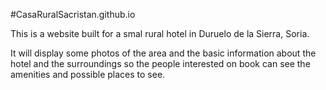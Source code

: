 #CasaRuralSacristan.github.io

This is a website built for a smal rural hotel in Duruelo de la Sierra, Soria.

It will display some photos of the area and the basic information about the hotel and the surroundings so the people interested on book can see the amenities and possible places to see.
